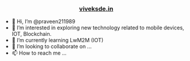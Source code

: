 ### <p align="center">[viveksde.in](http://www.viveksde.in/)</p>

- 👋 Hi, I’m @praveen211989
- 👀 I’m interested in exploring new technology related to mobile devices, IOT, Blockchain.
- 🌱 I’m currently learning LwM2M (IOT) 
- 💞️ I’m looking to collaborate on ...
- 📫 How to reach me ...

<!---
praveen211989/praveen211989 is a ✨ special ✨ repository because its `README.md` (this file) appears on your GitHub profile.
You can click the Preview link to take a look at your changes.
--->
